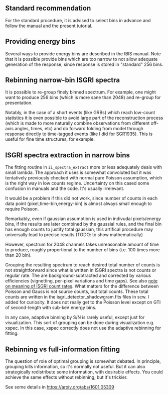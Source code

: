 ## Standard recommendation

For the standard procedure, it is advised to select bins in advance and follow the manual and the present tutorial.

## Providing energy bins

Several ways to provide energy bins are described in the IBIS manual. Note that it is possible provide bins which are too narrow to not allow adequate generation of the response, since response is stored in "standard" 256 bins.

## Rebinning narrow-bin ISGRI spectra

It is possible to re-group finely binned spectrum. For example, one might want to produce 256 bins (which is more sane than 2048) and re-group for presentation. 

Notably, in the case of a short events (like GRBs) which reach low-count statistics it is even possible to avoid large part of the reconstruction process (which is made to more naturally combine observations from different off-axis angles, times, etc) and do forward folding from model through response directly to time-tagged events (like I did for SGR1935). This is useful for fine time structures, for example.


## ISGRI spectra extraction in narrow bins

The fitting routine in `ii_spectra_extract` more or less adequately deals with small lambda. The approach it uses is somewhat convoluted but it 
was tentatively previously checked with normal pure Poisson assumption, which is the right way in low counts regime. 
Uncertainty on this cased some confusion in manuals and the code. It's usually irrelevant.

It would be a problem if this did not work, since number of counts in each data point (pixel,time-bin,energy-bin) is almost always small enough to require Poisson.

Remarkably, even if gaussian assumption is used in indivudal pixels/energy bins, if the results are later combined by the gaussial rules, and the final bin has enough counts to justify total gaussian, this artifical procedure may universally lead to precise results (TODO: to show mathematically)

However, spectrum for 2048 channels takes unreasonable amount of time to produce, roughly proportional to the number of bins (i.e. 100 times more than 20 bin).

Grouping the resulting spectrum to reach desired total number of counts is not straightforward since what is written in ISGRI spectra is not counts or regular rate. 
The are background-subtracted and corrected by various efficiencies (vignetting, per-pixel variations and time gaps).
See also [note on meaning of ISGRI count rates](https://github.com/integral-observatory/integral-isgri-rate-meaning).
What matters for the difference between Poisson and Gauss is not source counts, but total counts. These total counts are written in the isgri_detector_shadowgram.fits files in scw. I added for curiosity. It does not really get to the Poisson level except on GTI of second-length with sub-keV energy bins. 

In any case, adaptive binning by S/N is rarely useful, except just for visualization. This sort of grouping can be done during visualization e.g. xspec. In this case, xspec correctly does not use the adaptive rebinning for fitting.

## Rebinning vs full-information fitting

The question of role of optimal grouping is somewhat debated. In principle, grouping kills information, so it's normally not useful. But it can also strategically redistribute some information, with desirable effects. You could achieve  the same effects without rebinning, but it's trickier.

See some details in https://arxiv.org/abs/1601.05309


